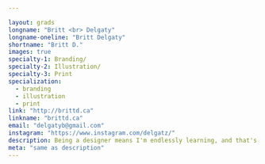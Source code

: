 ```yaml
---

layout: grads
longname: "Britt <br> Delgaty"
longname-oneline: "Britt Delgaty"
shortname: "Britt D."
images: true
specialty-1: Branding/
specialty-2: Illustration/
specialty-3: Print
specialization:
  - branding
  - illustration
  - print
link: "http://brittd.ca"
linkname: "brittd.ca"
email: "delgatyb@gmail.com"
instagram: "https://www.instagram.com/delgatz/"
description: Being a designer means I'm endlessly learning, and that's a beautiful thing.
meta: "same as description"
---
```

